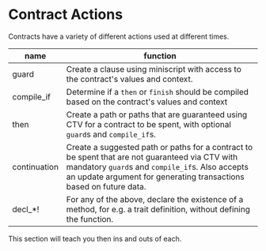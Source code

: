 # Contract Actions

Contracts have a variety of different actions used at different times.


| name | function |
|------|---------|
| guard | Create a clause using miniscript with access to the contract's values and context. |
| compile_if | Determine if a `then` or `finish` should be compiled based on the contract's values and context |
| then | Create a path or paths  that are guaranteed using CTV for a contract to be spent,  with optional `guard`s and `compile_if`s.|
| continuation | Create a suggested path or paths for a contract to be spent that are not guaranteed via CTV with mandatory `guard`s and `compile_if`s. Also accepts an update argument for generating transactions based on future data. |
| decl_*! | For any of the above, declare the existence of a method, for e.g. a trait definition, without defining the function.

This section will teach you then ins and outs of each.